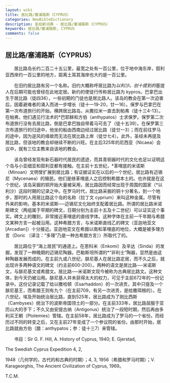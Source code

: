 ```yaml
---
layout: wiki
title: 居比路/塞浦路斯（CYPRUS）
categories: NewBibleDictionary
description: 圣经新词典 - 居比路/塞浦路斯（CYPRUS）
keywords: 居比路/塞浦路斯, CYPRUS
comments: false
---
```


## 居比路/塞浦路斯（CYPRUS）

　　居比路岛长约二百二十五公里，最宽之处有一百公里，位于地中海东岸，叙利亚西岸约一百公里的地方，距离土耳其海岸也大约是一百公里。

　　在旧约居比路有另一个名称。旧约大概称呼居比路为*以利沙。创十提到的*基提人在后期可能也曾经在此地定居。新约的使徒行传称居比路为 kypros。巴拿巴出生于居比路（徒四36），一些初期的门徒也是居比路人。该岛的教会在第一次迫害后，因着避难者的涌入而进一步增长（徒十一19-20，廿一16）。保罗与巴拿巴在第一次布道旅行的开始，横跨居比路岛，从撒拉米一直去到帕弗（徒十三4-13）。在帕弗，他们遇见行法术的*巴耶稣和方伯（anthypatos）士求保罗。保罗第二次布道旅行没有去居比路，倒是巴拿巴独自带着马可去了（徒十五39）。在保罗第三次布道旅行的归途中，他坐的船由西南边经过居比路（徒廿一3）；而在前往罗马的途中，因为逆风的缘故而无法在居比路上岸（徒廿七4）。此外，圣经未再提及居比路，但该地的教会却继续不断的兴旺。在主后325年的尼西亚（Nicaea）会议中，就有三位主教来自该地的教会。

　　该岛曾经发现有新石器时代居民的遗迹，而其青铜器时代的文化也足以证明这个岛与小亚细亚和叙利亚都有接触。在主前十五世纪，*革哩底的米诺斯（Minoan）文明曾扩展到居比路；有证据证实在以后的一个世纪，居比路有迈锡尼（Mycenaea）的殖民。他们是继革哩底人之后控制希腊本土的。也许就是在这个世纪，该岛采掘的铜开始大量被采用，居比路因而经常出现于周围的国家（*以利沙）这段时期的记录之中。在罗马时代，居比路采掘的铜十分著名，到一个地步，那时的人用居比路这个岛的名称（拉丁文 cyprium）来叫这种金属。尽管有外来的影响，基本的米诺斯──迈锡尼文化始终支配着居比路。所谓的居比路米诺斯碑文（两组属于早期的碑文，日期分别为主前十五及十二世纪）可以证实这个事实。碑文上的雕刻，非常接近革哩底的直线字体。这种字体在主前一千年期与希腊文某种方言一起被沿用。这种希腊方言，与米诺斯直线乙的碑文（亚迦地亚文 [Arcadian]）十分接近。亚迦地亚文在希腊以南和革哩底的地位，大概是被多理方言（Doric 〔译注：“多理”乃是一种古希腊方言〕）所取代了的。

　　居比路位于“海上居民”的通道上。在恩科米（Enkomi）及辛达（Sinda）的发掘，发现了一种晚期的迈锡尼陶器。巴勒斯坦所谓的*“非利士”陶器，显然是由这种陶器发展而成的。在主前九或八世纪，腓尼基人在居比路定居，而不久之后，就出现许多两种语文的碑文（约主前600-200）。两种的语文是居比路──米诺斯文，与腓尼基文或希腊文。居比路──米诺斯文现今被称为古典居比路文。这种文体，到今天仍被沿用。腓尼基人并未获得太大的权力，可见于主前672年的一份记录中。这份记录记载了给以撒哈顿（Esarhaddon）的一次进贡，其中只提及一个腓尼基王，而希腊王则有九个（在主前709，有另一次进贡，是给撒珥根的）。在六世纪，埃及开始统治居比路，直到525年，居比路成为了刚比西斯（Cambyses）统治下的波斯帝国领土的一部分。在主前333年，居比路屈服于亚历山大的手下；不久又由安提古纳（Antigonus）统治了一段短时期，然后再由多利买王朝（Ptolemies）管辖。在主前58年，居比路成为了罗马的一个省份。而经历过不同的转变之后，又在主前27年变成了一个参议院的省份。由那时开始，居比路就由方伯（腊：anthypatos；参：徒十三7）来管辖。

　　书目：Sir G. F. Hill, A. History of Cyprus, 1940; E. Gjerstad,

The Swedish Cyprus Expedition 4, 2,

1948（几何学的，古代的和古典的时期）；4, 3, 1956（希腊和罗马时期）；V. Karageorghis, The Ancient Civilization of Cyprus, 1969。

T.C.M.








